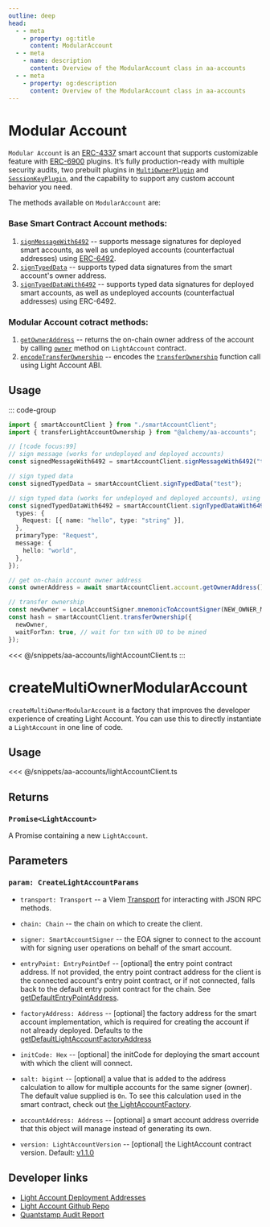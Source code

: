 ```yaml
---
outline: deep
head:
  - - meta
    - property: og:title
      content: ModularAccount
  - - meta
    - name: description
      content: Overview of the ModularAccount class in aa-accounts
  - - meta
    - property: og:description
      content: Overview of the ModularAccount class in aa-accounts
---
```


# Modular Account

`Modular Account` is an [ERC-4337](https://eips.ethereum.org/EIPS/eip-4337) smart account that supports customizable feature with [ERC-6900](https://eips.ethereum.org/EIPS/eip-6900) plugins. It’s fully production-ready with multiple security audits, two prebuilt plugins in [`MultiOwnerPlugin`](../multi-owner/) and [`SessionKeyPlugin`](../session-key/), and the capability to support any custom account behavior you need.

The methods available on `ModularAccount` are:

### Base Smart Contract Account methods:

1.  [`signMessageWith6492`](/packages/aa-accounts/accounts/light-account#signMessageWith6492) -- supports message signatures for deployed smart accounts, as well as undeployed accounts (counterfactual addresses) using [ERC-6492](https://eips.ethereum.org/EIPS/eip-6492).
2.  [`signTypedData`](/packages/aa-accounts/accounts/light-account#signTypedData) -- supports typed data signatures from the smart account's owner address.
3.  [`signTypedDataWith6492`](/packages/aa-accounts/accounts/light-account#signTypedDataWith6492) -- supports typed data signatures for deployed smart accounts, as well as undeployed accounts (counterfactual addresses) using ERC-6492.

### Modular Account cotract methods:

1.  [`getOwnerAddress`](/packages/aa-accounts/accounts/light-account#getOwnerAddress) -- returns the on-chain owner address of the account by calling [`owner`](https://github.com/alchemyplatform/light-account/blob/b2212114f8d4836835559dcfa6c51eb238415d53/src/LightAccount.sol#L220) method on `LightAccount` contract.
2.  [`encodeTransferOwnership`](/packages/aa-accounts/accounts/light-account#encodeTransferOwnership) -- encodes the [`transferOwnership`](https://github.com/alchemyplatform/light-account/blob/b2212114f8d4836835559dcfa6c51eb238415d53/src/LightAccount.sol#L176) function call using Light Account ABI.

## Usage

::: code-group

```ts [example.ts]
import { smartAccountClient } from "./smartAccountClient";
import { transferLightAccountOwnership } from "@alchemy/aa-accounts";

// [!code focus:99]
// sign message (works for undeployed and deployed accounts)
const signedMessageWith6492 = smartAccountClient.signMessageWith6492("test");

// sign typed data
const signedTypedData = smartAccountClient.signTypedData("test");

// sign typed data (works for undeployed and deployed accounts), using
const signedTypedDataWith6492 = smartAccountClient.signTypedDataWith6492({
  types: {
    Request: [{ name: "hello", type: "string" }],
  },
  primaryType: "Request",
  message: {
    hello: "world",
  },
});

// get on-chain account owner address
const ownerAddress = await smartAccountClient.account.getOwnerAddress();

// transfer ownership
const newOwner = LocalAccountSigner.mnemonicToAccountSigner(NEW_OWNER_MNEMONIC);
const hash = smartAccountClient.transferOwnership({
  newOwner,
  waitForTxn: true, // wait for txn with UO to be mined
});
```

<<< @/snippets/aa-accounts/lightAccountClient.ts
:::

# createMultiOwnerModularAccount

`createMultiOwnerModularAccount` is a factory that improves the developer experience of creating Light Account. You can use this to directly instantiate a `LightAccount` in one line of code.

## Usage

<<< @/snippets/aa-accounts/lightAccountClient.ts

## Returns

### `Promise<LightAccount>`

A Promise containing a new `LightAccount`.

## Parameters

### `param: CreateLightAccountParams`

- `transport: Transport` -- a Viem [Transport](https://viem.sh/docs/glossary/types#transport) for interacting with JSON RPC methods.

- `chain: Chain` -- the chain on which to create the client.

- `signer: SmartAccountSigner` -- the EOA signer to connect to the account with for signing user operations on behalf of the smart account.

- `entryPoint: EntryPointDef` -- [optional] the entry point contract address. If not provided, the entry point contract address for the client is the connected account's entry point contract, or if not connected, falls back to the default entry point contract for the chain. See [getDefaultEntryPointAddress](/packages/aa-core/utils/getDefaultEntryPointAddress.html#getdefaultentrypointaddress).

- `factoryAddress: Address` -- [optional] the factory address for the smart account implementation, which is required for creating the account if not already deployed. Defaults to the [getDefaultLightAccountFactoryAddress](/packages/aa-accounts/utils/getDefaultLightAccountFactoryAddress.md)

- `initCode: Hex` -- [optional] the initCode for deploying the smart account with which the client will connect.

- `salt: bigint` -- [optional] a value that is added to the address calculation to allow for multiple accounts for the same signer (owner). The default value supplied is `0n`. To see this calculation used in the smart contract, check out [the LightAccountFactory](https://github.com/alchemyplatform/light-account/blob/main/src/LightAccountFactory.sol#L30).

- `accountAddress: Address` -- [optional] a smart account address override that this object will manage instead of generating its own.

- `version: LightAccountVersion` -- [optional] the LightAccount contract version. Default: [v1.1.0](https://github.com/alchemyplatform/light-account/releases/tag/v1.1.0)

## Developer links

- [Light Account Deployment Addresses](/smart-accounts/light-account/#deployment-addresses)
- [Light Account Github Repo](https://github.com/alchemyplatform/light-account)
- [Quantstamp Audit Report](https://github.com/alchemyplatform/light-account/blob/main/Quantstamp-Audit.pdf)
